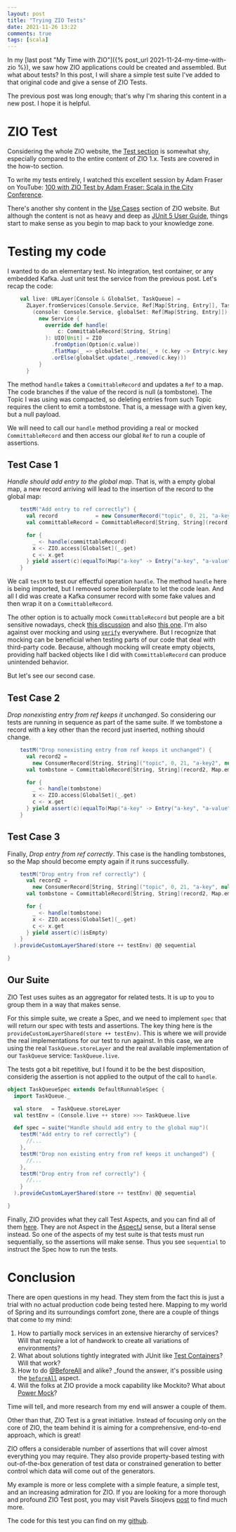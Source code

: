 ```yaml
---
layout: post
title: "Trying ZIO Tests"
date: 2021-11-26 13:22
comments: true
tags: [scala]
---
```


In my [last post "My Time with ZIO"]({% post_url 2021-11-24-my-time-with-zio %}), we saw how ZIO applications could be created and assembled. But what about tests? In this post, I will share a simple test suite I've added to that original code and give a sense of ZIO Tests.

<!--more-->

The previous post was long enough; that's why I'm sharing this content in a new post. I hope it is helpful.

# ZIO Test
Considering the whole ZIO website, the [Test section](https://zio.dev/version-1.x/howto/use-test-assertions) is somewhat shy, especially compared to the entire content of ZIO 1.x. Tests are covered in the how-to section.

To write my tests entirely, I watched this excellent session by Adam Fraser on YouTube: [100 with ZIO Test by Adam Fraser: Scala in the City Conference](https://www.youtube.com/watch?v=qDFfVinjDPQ).

There's another shy content in the [Use Cases](https://zio.dev/version-1.x/usecases/usecases_testing) section of ZIO website. But although the content is not as heavy and deep as [JUnit 5 User Guide](https://junit.org/junit5/docs/current/user-guide/), things start to make sense as you begin to map back to your knowledge zone.

# Testing my code

I wanted to do an elementary test. No integration, test container, or any embedded Kafka. Just unit test the service from the previous post. Let's recap the code:

```scala
    val live: URLayer[Console & GlobalSet, TaskQueue] =
      ZLayer.fromServices[Console.Service, Ref[Map[String, Entry]], TaskQueue.Service] {
        (console: Console.Service, globalSet: Ref[Map[String, Entry]]) =>
          new Service {
            override def handle(
                c: CommittableRecord[String, String]
            ): UIO[Unit] = ZIO
              .fromOption(Option(c.value))
              .flatMap(_ => globalSet.update(_ + (c.key -> Entry(c.key, c.value))))
              .orElse(globalSet.update(_.removed(c.key)))
          }
      }
```

The method `handle` takes a `CommittableRecord` and updates a `Ref` to a map. The code branches if the value of the record is null (a tombstone). The Topic I was using was compacted, so deleting entries from such Topic requires the client to emit a tombstone. That is, a message with a given key, but a null payload.

We will need to call our `handle` method providing a real or mocked `CommittableRecord` and then access our global `Ref` to run a couple of assertions. 

## Test Case 1
*Handle should add entry to the global map*. That is, with a empty global map, a new record arriving will lead to the insertion of the record to the global map:

```scala
    testM("Add entry to ref correctly") {
      val record            = new ConsumerRecord("topic", 0, 21, "a-key", "a-value")
      val committableRecord = CommittableRecord[String, String](record, Map.empty, None)

      for {
        _ <- handle(committableRecord)
        x <- ZIO.access[GlobalSet](_.get)
        c <- x.get
      } yield assert(c)(equalTo(Map("a-key" -> Entry("a-key", "a-value"))))
    }
```

We call `testM` to test our effectful operation `handle`. The method `handle` here is being imported, but I removed some boilerplate to let the code lean. And all I did was create a Kafka consumer record with some fake values and then wrap it on a `CommittableRecord`.

The other option is to actually mock `CommittableRecord` but people are a bit sensitive nowadays, check [this discussion](https://www.reddit.com/r/scala/comments/pz175l/mocking_with_scala3/) and also [this one](https://www.reddit.com/r/scala/comments/pxakhe/comment/herg7mt/). I'm also against over mocking and using [`verify`](https://www.baeldung.com/mockito-verify) everywhere. But I recognize that mocking can be beneficial when testing parts of our code that deal with third-party code. Because, although mocking will create empty objects, providing half backed objects like I did with `CommittableRecord` can produce unintended behavior.

But let's see our second case.

## Test Case 2

*Drop nonexisting entry from ref keeps it unchanged*. So considering our tests are running in sequence as part of the same suite. If we tombstone a record with a key other than the record just inserted, nothing should change.

```scala
    testM("Drop nonexisting entry from ref keeps it unchanged") {
      val record2 =
        new ConsumerRecord[String, String]("topic", 0, 21, "a-key2", null.asInstanceOf[String])
      val tombstone = CommittableRecord[String, String](record2, Map.empty, None)

      for {
        _ <- handle(tombstone)
        x <- ZIO.access[GlobalSet](_.get)
        c <- x.get
      } yield assert(c)(equalTo(Map("a-key" -> Entry("a-key", "a-value"))))
    }
```

## Test Case 3
Finally, *Drop entry from ref correctly*. This case is the handling tombstones, so the Map should become empty again if it runs successfully.

```scala
    testM("Drop entry from ref correctly") {
      val record2 =
        new ConsumerRecord[String, String]("topic", 0, 21, "a-key", null.asInstanceOf[String])
      val tombstone = CommittableRecord[String, String](record2, Map.empty, None)

      for {
        _ <- handle(tombstone)
        x <- ZIO.access[GlobalSet](_.get)
        c <- x.get
      } yield assert(c)(isEmpty)
    }
  ).provideCustomLayerShared(store ++ testEnv) @@ sequential

}
```

## Our Suite
ZIO Test uses suites as an aggregator for related tests. It is up to you to group them in a way that makes sense.

For this simple suite, we create a Spec, and we need to implement `spec` that will return our spec with tests and assertions. The key thing here is the `provideCustomLayerShared(store ++ testEnv)`. This is where we will provide the real implementations for our test to run against. In this case, we are using the real
`TaskQueue.storeLayer` and the real available implementation of our `TaskQueue` service: `TaskQueue.live`.

The tests got a bit repetitive, but I found it to be the best disposition, considerig the assertion is not applied to the output of the call to `handle`. 

```scala
object TaskQueueSpec extends DefaultRunnableSpec {
  import TaskQueue._

  val store   = TaskQueue.storeLayer
  val testEnv = (Console.live ++ store) >>> TaskQueue.live

  def spec = suite("Handle should add entry to the global map")(
    testM("Add entry to ref correctly") { 
      //...
    },
    testM("Drop non existing entry from ref keeps it unchanged") {
      //...
    },
    testM("Drop entry from ref correctly") {
      //...
    }
  ).provideCustomLayerShared(store ++ testEnv) @@ sequential

}
```

Finally, ZIO provides what they call Test Aspects, and you can find all of them [here](https://github.com/zio/zio/blob/master/test/shared/src/main/scala/zio/test/TestAspect.scala). They are not Aspect in the [AspectJ](https://en.wikipedia.org/wiki/AspectJ) sense, but a literal sense instead. So one of the aspects of my test suite is that tests must run sequentially, so the assertions will make sense. Thus you see `sequential` to instruct the Spec how to run the tests.


# Conclusion

There are open questions in my head. They stem from the fact this is just a trial with no actual production code being tested here. Mapping to my world of Spring and its surroundings comfort zone, there are a couple of things that come to my mind:

1. How to partially mock services in an extensive hierarchy of services? Will that require a lot of handwork to create all variations of environments?
1. What about solutions tightly integrated with JUnit like [Test Containers](https://www.testcontainers.org/test_framework_integration/junit_5/)? Will that work?
1. How to do [@BeforeAll](https://junit.org/junit5/docs/5.0.0/api/org/junit/jupiter/api/BeforeAll.html) and alike? _found the answer, it's possible using the [`beforeAll`](https://github.com/zio/zio/blob/master/test/shared/src/main/scala/zio/test/TestAspect.scala#L191) aspect.
1. Will the folks at ZIO provide a mock capability like Mockito? What about [Power Mock](https://github.com/powermock/powermock)?

Time will tell, and more research from my end will answer a couple of them.

Other than that, ZIO Test is a great initiative. Instead of focusing only on the core of ZIO, the team behind it is aiming for a comprehensive, end-to-end approach, which is great!

ZIO offers a considerable number of assertions that will cover almost everything you may require. They also provide property-based testing with out-of-the-box generation of test data or constrained generation to better control which data will come out of the generators.

My example is more or less complete with a simple feature, a simple test, and an increasing admiration for ZIO. If you are looking for a more thorough and profound ZIO Test post, you may visit Pavels Sisojevs [post](https://scala.monster/zio-test/) to find much more.


The code for this test you can find on my [github](https://github.com/paulosuzart/zio-example/blob/master/src/test/scala/io/bpp/TaskQueueSpec.scala).